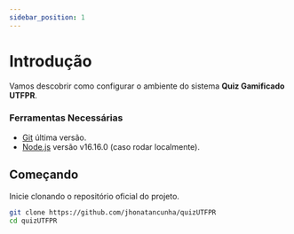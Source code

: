 ```yaml
---
sidebar_position: 1
---
```


# Introdução

Vamos descobrir como configurar o ambiente do sistema **Quiz Gamificado UTFPR**.

### Ferramentas Necessárias

- [Git](https://git-scm.com/downloads) última versão.
- [Node.js](https://nodejs.org/en/) versão v16.16.0 (caso rodar localmente).

## Começando

Inicie clonando o repositório oficial do projeto.

```bash
git clone https://github.com/jhonatancunha/quizUTFPR
cd quizUTFPR
```



<!-- ## Generate a new site

Generate a new Docusaurus site using the **classic template**.

The classic template will automatically be added to your project after you run the command:

```bash
npm init docusaurus@latest my-website classic
```

You can type this command into Command Prompt, Powershell, Terminal, or any other integrated terminal of your code editor.

The command also installs all necessary dependencies you need to run Docusaurus.

## Start your site

Run the development server:

```bash
cd my-website
npm run start
```

The `cd` command changes the directory you're working with. In order to work with your newly created Docusaurus site, you'll need to navigate the terminal there.

The `npm run start` command builds your website locally and serves it through a development server, ready for you to view at http://localhost:3000/.

Open `docs/intro.md` (this page) and edit some lines: the site **reloads automatically** and displays your changes. -->
